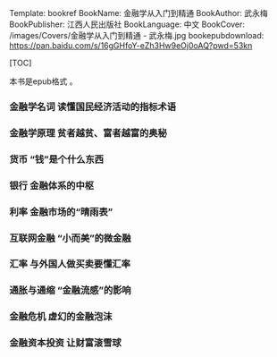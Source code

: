 Template: bookref
BookName: 金融学从入门到精通
BookAuthor: 武永梅
BookPublisher: 江西人民出版社
BookLanguage: 中文
BookCover: /images/Covers/金融学从入门到精通 - 武永梅.jpg
bookepubdownload: https://pan.baidu.com/s/16gGHfoY-eZh3Hw9eOj0oAQ?pwd=53kn 



[TOC]

本书是epub格式 。


### 金融学名词 读懂国民经济活动的指标术语
### 金融学原理 贫者越贫、富者越富的奥秘
### 货币 “钱”是个什么东西
### 银行 金融体系的中枢
### 利率 金融市场的“晴雨表”
### 互联网金融 “小而美”的微金融
### 汇率 与外国人做买卖要懂汇率
### 通胀与通缩 “金融流感”的影响
### 金融危机 虚幻的金融泡沫
### 金融资本投资 让财富滚雪球